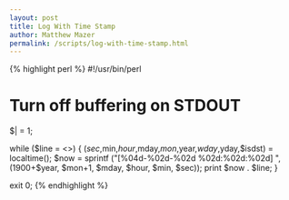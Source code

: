 ```yaml
---
layout: post
title: Log With Time Stamp
author: Matthew Mazer
permalink: /scripts/log-with-time-stamp.html
---
```

{% highlight perl %}
#!/usr/bin/perl

# Turn off buffering on STDOUT
$| = 1;

while ($line = <>) {
    ($sec,$min,$hour,$mday,$mon,$year,$wday,$yday,$isdst) = localtime();
    $now = sprintf ("[%04d-%02d-%02d %02d:%02d:%02d] ",
		    (1900+$year, $mon+1, $mday,
		     $hour, $min, $sec));
    print $now . $line;
}

exit 0;
{% endhighlight %}
